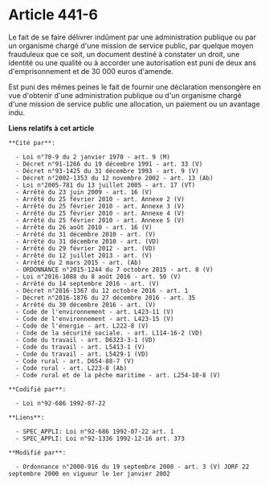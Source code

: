 # Article 441-6

Le fait de se faire délivrer indûment par une administration publique ou par un organisme chargé d'une mission de service
public, par quelque moyen frauduleux que ce soit, un document destiné à constater un droit, une identité ou une qualité ou à
accorder une autorisation est puni de deux ans d'emprisonnement et de 30 000 euros d'amende.

Est puni des mêmes peines le fait de fournir une déclaration mensongère en vue d'obtenir d'une administration publique ou
d'un organisme chargé d'une mission de service public une allocation, un paiement ou un avantage indu.

**Liens relatifs à cet article**

	**Cité par**:

	  - Loi n°70-9 du 2 janvier 1970 - art. 9 (M)
	  - Décret n°91-1266 du 19 décembre 1991 - art. 33 (V)
	  - Décret n°93-1425 du 31 décembre 1993 - art. 9 (V)
	  - Décret n°2002-1353 du 12 novembre 2002 - art. 13 (Ab)
	  - Loi n°2005-781 du 13 juillet 2005 - art. 17 (VT)
	  - Arrêté du 23 juin 2009 - art. 16 (V)
	  - Arrêté du 25 février 2010 - art. Annexe 2 (V)
	  - Arrêté du 25 février 2010 - art. Annexe 3 (V)
	  - Arrêté du 25 février 2010 - art. Annexe 4 (V)
	  - Arrêté du 25 février 2010 - art. Annexe 5 (V)
	  - Arrêté du 26 août 2010 - art. 16 (V)
	  - Arrêté du 31 décembre 2010 - art. (V)
	  - Arrêté du 31 décembre 2010 - art. (VD)
	  - Arrêté du 29 février 2012 - art. (VD)
	  - Arrêté du 12 juillet 2013 - art. (V)
	  - Arrêté du 2 mars 2015 - art. (Ab)
	  - ORDONNANCE n°2015-1244 du 7 octobre 2015 - art. 8 (V)
	  - Loi n°2016-1088 du 8 août 2016 - art. 50 (V)
	  - Arrêté du 14 septembre 2016 - art. (V)
	  - Décret n°2016-1367 du 12 octobre 2016 - art. 1
	  - Décret n°2016-1876 du 27 décembre 2016 - art. 35
	  - Arrêté du 30 décembre 2016 - art. (V)
	  - Code de l'environnement - art. L423-11 (V)
	  - Code de l'environnement - art. L423-15 (V)
	  - Code de l'énergie - art. L222-8 (V)
	  - Code de la sécurité sociale. - art. L114-16-2 (VD)
	  - Code du travail - art. D6323-3-1 (VD)
	  - Code du travail - art. L5413-1 (V)
	  - Code du travail - art. L5429-1 (VD)
	  - Code rural - art. D654-88-7 (V)
	  - Code rural - art. L223-8 (Ab)
	  - Code rural et de la pêche maritime - art. L254-10-8 (V)

	**Codifié par**:

	  - Loi n°92-686 1992-07-22

	**Liens**:

	  - SPEC_APPLI: Loi n°92-686 1992-07-22 art. 1
	  - SPEC_APPLI: Loi n°92-1336 1992-12-16 art. 373

	**Modifié par**:

	  - Ordonnance n°2000-916 du 19 septembre 2000 - art. 3 (V) JORF 22 septembre 2000 en vigueur le 1er janvier 2002
